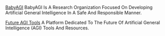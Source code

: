 
[BabyAGI](https://babyagi.org/)
BabyAGI Is A Research Organization Focused On Developing Artificial General Intelligence In A Safe And Responsible Manner.

[Future AGI Tools](Https://www.futureagitools.com/)
A Platform Dedicated To The Future Of Artificial General Intelligence (AGI) Tools And Resources.
